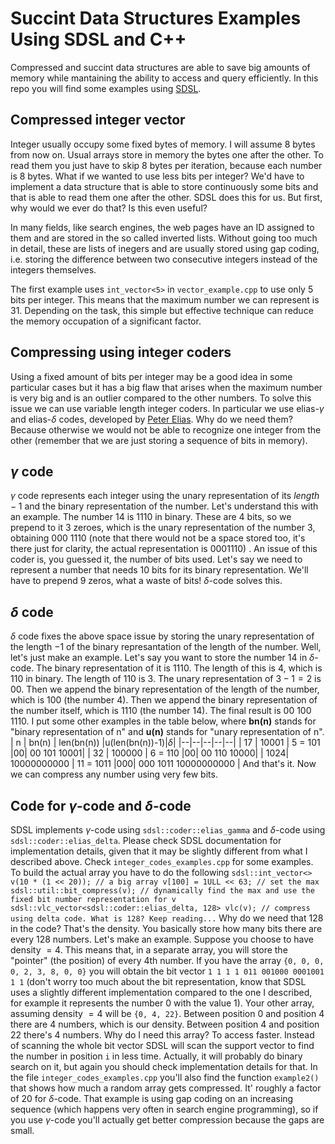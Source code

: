# Succint Data Structures Examples Using SDSL and C++

Compressed and succint data structures are able to save big amounts of memory while mantaining the ability to access and query efficiently. In this repo you will find some examples using [SDSL](https://github.com/simongog/sdsl-lite).

## Compressed integer vector

Integer usually occupy some fixed bytes of memory. I will assume 8 bytes from now on. Usual arrays store in memory the bytes one after the other. To read them you just have to skip 8 bytes per iteration, because each number is 8 bytes. What if we wanted to use less bits per integer? We'd have to implement a data structure that is able to store continuously some bits and that is able to read them one after the other. SDSL does this for us. But first, why would we ever do that? Is this even useful?

In many fields, like search engines, the web pages have an ID assigned to them and are stored in the so called inverted lists. Without going too much in detail, these are lists of inegers and are usually stored using gap coding, i.e. storing the difference between two consecutive integers instead of the integers themselves.

The first example uses `int_vector<5>` in `vector_example.cpp` to use only 5 bits per integer. This means that the maximum number we can represent is 31. Depending on the task, this simple but effective technique can reduce the memory occupation of a significant factor.

## Compressing using integer coders

Using a fixed amount of bits per integer may be a good idea in some particular cases but it has a big flaw that arises when the maximum number is very big and is an outlier compared to the other numbers. To solve this issue we can use variable length integer coders. In particular we use elias-$\gamma$ and elias-$\delta$ codes, developed by [Peter Elias](https://en.wikipedia.org/wiki/Peter_Elias). Why do we need them? Because otherwise we would not be able to recognize one integer from the other (remember that we are just storing a sequence of bits in memory).

## $\gamma$ code

$\gamma$ code represents each integer using the unary representation of its $length -1$ and the binary representation of the number. Let's understand this with an example.
The number 14 is 1110 in binary. These are 4 bits, so we prepend to it $3$ zeroes, which is the unary representation of the number $3$, obtaining 000 1110 (note that there would not be a space stored too, it's there just for clarity, the actual representation is 0001110) .
An issue of this coder is, you guessed it, the number of bits used. Let's say we need to represent a number that needs $10$ bits for its binary representation. We'll have to prepend $9$ zeros, what a waste of bits! $\delta$-code solves this.

## $\delta$ code

$\delta$ code fixes the above space issue by storing the unary representation of the length $-1$ of the binary represantation of the length of the number. Well, let's just make an example.
Let's say you want to store the number $14$ in $\delta$-code. The binary representation of it is 1110. The length of this is $4$, which is 110 in binary. The length of 110 is 3. The unary representation of $3-1 = 2$ is 00. Then we append the binary representation of the length of the number, which is 100 (the number $4$). Then we append the binary representation of the number itself, which is 1110 (the number $14$). The final result is 00 100 1110. I put some other examples in the table below, where **bn(n)** stands for "binary representation of n" and **u(n)** stands for "unary representation of n".
| n | bn(n) | len(bn(n)) |u(len(bn(n))-1)|$\delta$|
|--|--|--|--|--|
| 17 | 10001 | 5 = 101 |00| 00 101 10001|
| 32 | 100000 | 6 = 110 |00| 00 110 10000|
| 1024| 10000000000 | 11 = 1011 |000| 000 1011 10000000000 |
And that's it. Now we can compress any number using very few bits.

## Code for $\gamma$-code and $\delta$-code

SDSL implements $\gamma$-code using `sdsl::coder::elias_gamma` and $\delta$-code using `sdsl::coder::elias_delta`. Please check SDSL documentation for implementation details, given that it may be slightly different from what I described above. Check `integer_codes_examples.cpp` for some examples. To build the actual array you have to do the following
`sdsl::int_vector<> v(10 * (1 << 20)); // a big array v[100] = 1ULL << 63; // set the max sdsl::util::bit_compress(v); // dynamically find the max and use the fixed bit number representation for v sdsl::vlc_vector<sdsl::coder::elias_delta, 128> vlc(v); // compress using delta code. What is 128? Keep reading...`
Why do we need that 128 in the code? That's the density. You basically store how many bits there are every 128 numbers. Let's make an example.
Suppose you choose to have density $=4$. This means that, in a separate array, you will store the "pointer" (the position) of every 4th number. If you have the array `{0, 0, 0, 0, 2, 3, 8, 0, 0}` you will obtain the bit vector `1 1 1 1 011 001000 0001001 1 1` (don't worry too much about the bit representation, know that SDSL uses a slightly different implementation compared to the one I described, for example it represents the number $0$ with the value $1$). Your other array, assuming density $=4$ will be `{0, 4, 22}`. Between position $0$ and position $4$ there are 4 numbers, which is our density. Between position $4$ and position $22$ there's 4 numbers. Why do I need this array? To access faster. Instead of scanning the whole bit vector SDSL will scan the support vector to find the number in position `i` in less time. Actually, it will probably do binary search on it, but again you should check implementation details for that.
In the file `integer_codes_examples.cpp` you'll also find the function `example2()` that shows how much a random array gets compressed. It' roughly a factor of 20 for $\delta$-code. That example is using gap coding on an increasing sequence (which happens very often in search engine programming), so if you use $\gamma$-code you'll actually get better compression because the gaps are small.
